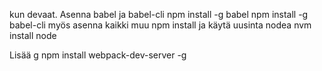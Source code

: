 kun devaat. Asenna babel ja babel-cli
npm install -g babel
npm install -g babel-cli
myös asenna kaikki muu
npm install
ja käytä uusinta nodea
nvm install node

Lisää g
npm install webpack-dev-server -g
